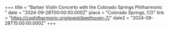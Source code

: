 +++
title = "Barber Violin Concerto with the Colorado Springs Philharmonic "
date = "2024-09-28T00:00:00.000Z"
place = "Colorado Springs, CO"
link = "https://csphilharmonic.org/event/beethoven-7/"
date2 = "2024-09-28T15:00:00.000Z"
+++


